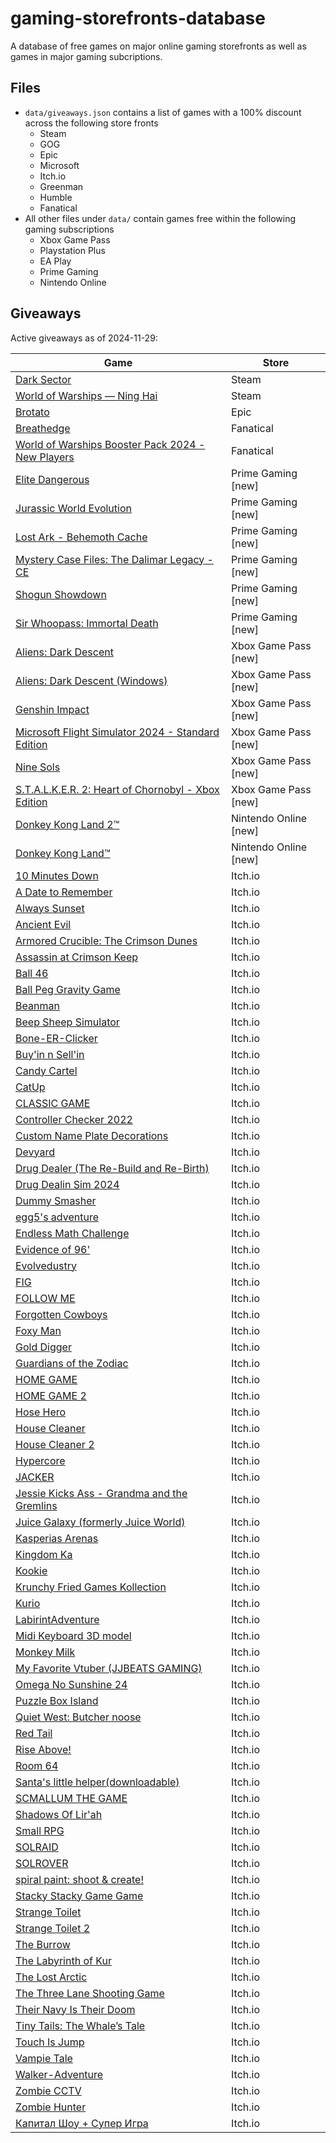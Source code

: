 # gaming-storefronts-database

A database of free games on major online gaming storefronts as well as games in major gaming subcriptions.

## Files

- `data/giveaways.json` contains a list of games with a 100% discount across the following store fronts
  - Steam
  - GOG
  - Epic
  - Microsoft
  - Itch.io
  - Greenman
  - Humble
  - Fanatical
- All other files under `data/` contain games free within the following gaming subscriptions
  - Xbox Game Pass
  - Playstation Plus
  - EA Play
  - Prime Gaming
  - Nintendo Online

## Giveaways

Active giveaways as of 2024-11-29:

| Game | Store |
| --- | --- |
| [Dark Sector](https://store.steampowered.com/app/29900/Dark_Sector) | Steam |
| [World of Warships — Ning Hai](https://store.steampowered.com/app/2283211/World_of_Warships__Ning_Hai) | Steam |
| [Brotato](https://store.epicgames.com/en-US/p/brotato-ed4097) | Epic |
| [Breathedge](https://www.fanatical.com/en/game/breathedge) | Fanatical |
| [World of Warships Booster Pack 2024 - New Players](https://www.fanatical.com/en/game/world-of-warships-booster-pack-2024-new-players) | Fanatical |
| [Elite Dangerous](https://gaming.amazon.com/elite-dangerous-epic/dp/amzn1.pg.item.26dc4db5-9ad6-4a58-bd73-276adf5411bb?ref_=SM_EliteDangerous_S01_FGWP_CRWN) | Prime Gaming [new] |
| [Jurassic World Evolution](https://gaming.amazon.com/jurassic-world-evolution-epic/dp/amzn1.pg.item.140fad39-9af7-4c9c-bba1-a6d4a4b83d99?ref_=SM_JurassicWorldEvolution_S01_FGWP_CRWN) | Prime Gaming [new] |
| [Lost Ark - Behemoth Cache](https://gaming.amazon.com/behemoth-cache/dp/amzn1.pg.item.42a38ed1-ecdf-435f-940e-41948575de79?ref_=SM_LostArk_S03_D03_CRWN) | Prime Gaming [new] |
| [Mystery Case Files: The Dalimar Legacy - CE](https://gaming.amazon.com/mystery-case-files-the-dalimar-legacy-ce-aga/dp/amzn1.pg.item.1683372f-d154-479e-85b9-47f1430ac849?ref_=SM_MysteryCaseFilesTheDalimarLegacyCE_S01_FGWP_CRWN) | Prime Gaming [new] |
| [Shogun Showdown](https://gaming.amazon.com/shogun-showdown-gog/dp/amzn1.pg.item.c3a4b220-2762-416d-ae9c-e849044cc918?ref_=SM_ShogunShowdown_S01_FGWP_CRWN) | Prime Gaming [new] |
| [Sir Whoopass: Immortal Death](https://gaming.amazon.com/sir-whoopass-immortal-death-gog/dp/amzn1.pg.item.e6dbfe9b-01d8-4b6e-b804-e35656e9d143?ref_=SM_SirWhoopassImmortalDeath_S01_FGWP_CRWN) | Prime Gaming [new] |
| [Aliens: Dark Descent](https://www.xbox.com/en-en/games/store/-/9MX7DMHK13SC) | Xbox Game Pass [new] |
| [Aliens: Dark Descent (Windows)](https://www.xbox.com/en-en/games/store/-/9N1M64W9XZQ7) | Xbox Game Pass [new] |
| [Genshin Impact](https://www.xbox.com/en-en/games/store/-/9N7TFFRRZCC9) | Xbox Game Pass [new] |
| [Microsoft Flight Simulator 2024 - Standard Edition](https://www.xbox.com/en-en/games/store/-/9P2VGCTBMM52) | Xbox Game Pass [new] |
| [Nine Sols](https://www.xbox.com/en-en/games/store/-/9N3LGKGF3CC2) | Xbox Game Pass [new] |
| [S.T.A.L.K.E.R. 2: Heart of Chornobyl - Xbox Edition](https://www.xbox.com/en-en/games/store/-/9P7ZBF3S7PSS) | Xbox Game Pass [new] |
| [Donkey Kong Land 2™](https://www.nintendo.com/us/switch/online/nintendo-switch-online/classic-games/) | Nintendo Online [new] |
| [Donkey Kong Land™](https://www.nintendo.com/us/switch/online/nintendo-switch-online/classic-games/) | Nintendo Online [new] |
| [10 Minutes Down](https://anoverthinker.itch.io/10minutesdown) | Itch.io |
| [A Date to Remember](https://jjbeats99.itch.io/a-date-to-remember) | Itch.io |
| [Always Sunset](https://kombuchaman.itch.io/always-sunset) | Itch.io |
| [Ancient Evil](https://musialkov.itch.io/ancient-evil) | Itch.io |
| [Armored Crucible: The Crimson Dunes](https://fontty.itch.io/ac-tcd) | Itch.io |
| [Assassin at Crimson Keep](https://shadowglass.itch.io/assassin-at-crimson-keep) | Itch.io |
| [Ball 46](https://yahay-games.itch.io/ball-46) | Itch.io |
| [Ball Peg Gravity Game](https://b-render.itch.io/ball-peg-gravity-game) | Itch.io |
| [Beanman](https://archimedean-gaming.itch.io/beanman) | Itch.io |
| [Beep Sheep Simulator](https://osamamsa123.itch.io/beep-sheep-simulator) | Itch.io |
| [Bone-ER-Clicker](https://b-render.itch.io/bone-clicker) | Itch.io |
| [Buy'in n Sell'in](https://b-render.itch.io/buyin-n-sellin) | Itch.io |
| [Candy Cartel](https://b-render.itch.io/candy-cartel) | Itch.io |
| [CatUp](https://dazaizer0.itch.io/catup) | Itch.io |
| [CLASSIC GAME](https://iamqqqqqqq.itch.io/classicgame) | Itch.io |
| [Controller Checker 2022](https://b-render.itch.io/controller-checker) | Itch.io |
| [Custom Name Plate Decorations](https://b-render.itch.io/custom-name-plate-decorations) | Itch.io |
| [Devyard](https://thethil.itch.io/devyard) | Itch.io |
| [Drug Dealer (The Re-Build and Re-Birth)](https://b-render.itch.io/drug-dealer) | Itch.io |
| [Drug Dealin Sim 2024](https://b-render.itch.io/drug-dealin-simulator-2024) | Itch.io |
| [Dummy Smasher](https://b-render.itch.io/dummy-smasher) | Itch.io |
| [egg5's adventure](https://egg12345.itch.io/egg5s-adventure) | Itch.io |
| [Endless Math Challenge](https://notritter.itch.io/endless-math-challenge) | Itch.io |
| [Evidence of 96'](https://teammelon.itch.io/evidence-of-96) | Itch.io |
| [Evolvedustry](https://evolvedustry.itch.io/evolvedustry) | Itch.io |
| [FIG](https://daiconv.itch.io/fig) | Itch.io |
| [FOLLOW ME](https://night3hhhhh.itch.io/follow-me) | Itch.io |
| [Forgotten Cowboys](https://musialkov.itch.io/forgotten-cobwoys) | Itch.io |
| [Foxy Man](https://al7ussain.itch.io/foxy-man) | Itch.io |
| [Gold Digger](https://b-render.itch.io/gold-digger) | Itch.io |
| [Guardians of the Zodiac](https://evans018creations.itch.io/guardians-of-the-zodiac) | Itch.io |
| [HOME GAME](https://iamqqqqqqq.itch.io/homegame) | Itch.io |
| [HOME GAME 2](https://iamqqqqqqq.itch.io/homegame2) | Itch.io |
| [Hose Hero](https://mr-ying.itch.io/hosehero) | Itch.io |
| [House Cleaner](https://al7ussain.itch.io/housecleaner) | Itch.io |
| [House Cleaner 2](https://al7ussain.itch.io/house-cleaner-2) | Itch.io |
| [Hypercore](https://hyperforg.itch.io/hypercore) | Itch.io |
| [JACKER](https://ry2110.itch.io/jacker) | Itch.io |
| [Jessie Kicks Ass - Grandma and the Gremlins](https://hrtz.itch.io/jessie1) | Itch.io |
| [Juice Galaxy (formerly Juice World)](https://fishlicka.itch.io/juice-galaxy) | Itch.io |
| [Kasperias Arenas](https://kasperv.itch.io/kasperias-arenas) | Itch.io |
| [Kingdom Ka](https://carrotcakestudio.itch.io/kingdomka) | Itch.io |
| [Kookie](https://jjbeats99.itch.io/kookie) | Itch.io |
| [Krunchy Fried Games Kollection](https://krunchyfriedgames.itch.io/krunchy-fried-games-kollection) | Itch.io |
| [Kurio](https://kuriokingdom.itch.io/kurio) | Itch.io |
| [LabirintAdventure](https://infdevteam.itch.io/labirintadventure) | Itch.io |
| [Midi Keyboard 3D model](https://b-render.itch.io/midi-keyboard) | Itch.io |
| [Monkey Milk](https://snobunni.itch.io/monkey-milk) | Itch.io |
| [My Favorite Vtuber (JJBEATS GAMING)](https://jjbeats99.itch.io/jjbeats-gaming) | Itch.io |
| [Omega No Sunshine 24](https://galoxyum.itch.io/ons24) | Itch.io |
| [Puzzle Box Island](https://puzzle-box-island.itch.io/puzzle-box-island) | Itch.io |
| [Quiet West: Butcher noose](https://squidsquadpapi.itch.io/quiet-west-butcher-noose) | Itch.io |
| [Red Tail](https://musialkov.itch.io/redtail) | Itch.io |
| [Rise Above!](https://alessandro06-0.itch.io/rise-above) | Itch.io |
| [Room 64](https://kazueuwu.itch.io/room-64) | Itch.io |
| [Santa's little helper(downloadable)](https://michelegalbiati.itch.io/santas-little-helperdownloadable) | Itch.io |
| [SCMALLUM THE GAME](https://egg12345.itch.io/scmallum-the-game) | Itch.io |
| [Shadows Of Lir'ah](https://moonkey-lab.itch.io/shadows-of-lirah) | Itch.io |
| [Small RPG](https://b-render.itch.io/small-rpg) | Itch.io |
| [SOLRAID](https://projectyaarj.itch.io/solraid) | Itch.io |
| [SOLROVER](https://projectyaarj.itch.io/solrover) | Itch.io |
| [spiral paint: shoot & create!](https://mohamadalatal.itch.io/spiral-paint-shoot-create) | Itch.io |
| [Stacky Stacky Game Game](https://b-render.itch.io/clicky-clicky-game-game) | Itch.io |
| [Strange Toilet](https://thethil.itch.io/strange-toilet) | Itch.io |
| [Strange Toilet 2](https://thethil.itch.io/strange-toilet-2) | Itch.io |
| [The Burrow](https://saladin786.itch.io/the-burrow) | Itch.io |
| [The Labyrinth of Kur](https://fontty.itch.io/kur) | Itch.io |
| [The Lost Arctic](https://puzzle-box-island.itch.io/the-lost-arctic) | Itch.io |
| [The Three Lane Shooting Game](https://b-render.itch.io/threelane) | Itch.io |
| [Their Navy Is Their Doom](https://pressfstudio.itch.io/their-navy-is-their-doom) | Itch.io |
| [Tiny Tails: The Whale’s Tale](https://al7ussain.itch.io/whale-game) | Itch.io |
| [Touch Is Jump](https://tawusgames.itch.io/touchisjump) | Itch.io |
| [Vampie Tale](https://ozaki-studio.itch.io/vampie-tale) | Itch.io |
| [Walker-Adventure](https://kish-mish1.itch.io/walker-adventure) | Itch.io |
| [Zombie CCTV](https://algoca155.itch.io/zombie-cctv) | Itch.io |
| [Zombie Hunter](https://al7ussain.itch.io/zombie-hunter) | Itch.io |
| [Капитал Шоу + Супер Игра](https://existical.itch.io/capitalshow) | Itch.io |
